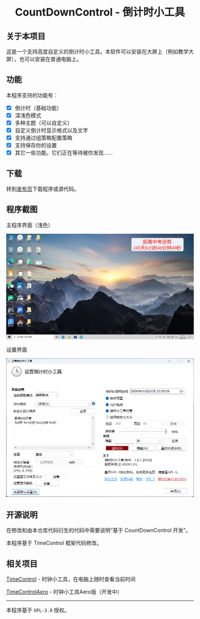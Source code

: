 <h1 align="center">
  CountDownControl - 倒计时小工具
</h1>

## 关于本项目

这是一个支持高度自定义的倒计时小工具。本软件可以安装在大屏上（例如教学大屏），也可以安装在普通电脑上。

## 功能

本程序支持的功能有：

- [x] 倒计时（基础功能）
- [x] 深浅色模式
- [x] 多种主题（可以自定义）
- [x] 自定义倒计时显示格式以及文字
- [x] 支持通过组策略配置策略
- [x] 支持保存你的设置
- [x] 其它一些功能。它们正在等待被你发现……

## 下载

转到[发布页](https://github.com/cjhdevact/CountDownControl/releases/latest)下载程序或源代码。

## 程序截图

主程序界面（浅色）

![主程序界面（浅色）](Assets/MainUI.png)

设置界面

![设置界面](Assets/SettingUI.png)

## 开源说明

在修改和由本仓库代码衍生的代码中需要说明“基于 CountDownControl 开发”。

本程序基于 TimeControl 框架代码修改。

## 相关项目

[TimeControl](https://github.com/cjhdevact/TimeControl) - 时钟小工具，在电脑上随时查看当前时间

[TimeControlAero](https://github.com/cjhdevact/TimeControlAero) - 时钟小工具Aero版（开发中）

------------

本程序基于 `GPL-3.0` 授权。
